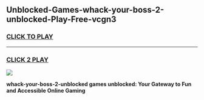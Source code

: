 
## Unblocked-Games-whack-your-boss-2-unblocked-Play-Free-vcgn3
<h3>
<a href="https://premium76.site?title=whack-your-boss-2-unblocked&ref=12A">CLICK TO PLAY</a></h3>
<hr>

<h3>
<a href="https://premium76.site?title=whack-your-boss-2-unblocked&ref=12A">CLICK 2 PLAY</a>
  
</h3>

<a href="https://premium76.site?title=whack-your-boss-2-unblocked&ref=12A"><img src="https://clearcache.store/games.png"></a>


**whack-your-boss-2-unblocked games unblocked: Your Gateway to Fun and Accessible Online Gaming**
